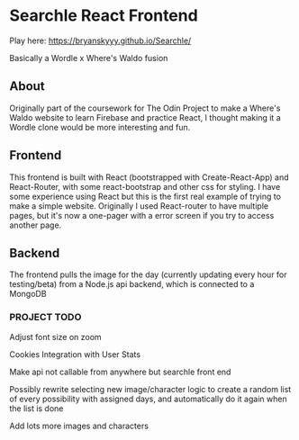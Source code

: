 # Searchle React Frontend

Play here: https://bryanskyyy.github.io/Searchle/

Basically a Wordle x Where's Waldo fusion

## About

Originally part of the coursework for The Odin Project to make a Where's Waldo website to learn Firebase and practice React, I thought making it a Wordle clone would be more interesting and fun.

## Frontend

This frontend is built with React (bootstrapped with Create-React-App) and React-Router, with some react-bootstrap and other css for styling. I have some experience using React but this is the first real example of trying to make a simple website. Originally I used React-router to have multiple pages, but it's now a one-pager with a error screen if you try to access another page.

## Backend

The frontend pulls the image for the day (currently updating every hour for testing/beta) from a Node.js api backend, which is connected to a MongoDB

### PROJECT TODO

Adjust font size on zoom

Cookies Integration with User Stats

Make api not callable from anywhere but searchle front end

Possibly rewrite selecting new image/character logic to create a random list of every possibility with assigned days, and automatically do it again when the list is done

Add lots more images and characters

